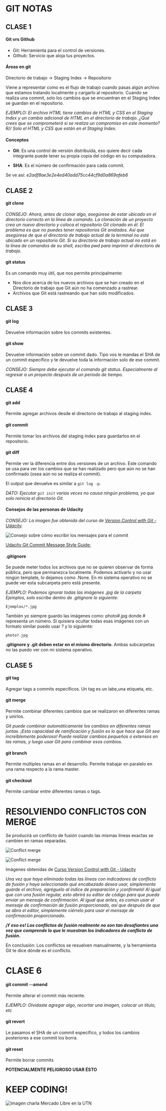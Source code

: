 # GIT NOTAS

## **CLASE 1**

#### Git vrs Github
* Git: Herramienta para el control de versiones.
* Github: Servicio que aloja tus proyectos.

#### Áreas en git
Directorio de trabajo -> Staging Index -> Repositorio

Viene a representar como es el flujo de trabajo cuando pasas algún archivo que estamos tratando localmente y cargarlo al repositorio.
Cuando se realiza una commit, solo los cambios que se encuentran en el Staging Index se guardan en el repositorio.

*EJEMPLO: El archivo HTML tiene cambios de HTML y CSS en el Staging Index y un cambio adicional de HTML en el directorio de trabajo. ¿Qué crees que se comprometerá si se realiza un compromiso en este momento? R// Solo el HTML y CSS que están en el Staging Index.* 

####  Conceptos

- **Git**: Es una control de versión distribuida, eso quiere decir cada integrante puede tener su propia copia del código en su computadora.

- **SHA**: Es el número de confirmación para cada commit. 

Se ve así: _e2adf8ae3e2e4ed40add75cc44cf9d0a869afeb6_

## **CLASE 2**

#### git clone

*CONSEJO: Ahora, antes de clonar algo, asegúrese de estar ubicado en el directorio correcto en la línea de comando. La clonación de un proyecto crea un nuevo directorio y coloca el repositorio Git clonado en él. El problema es que no puedes tener repositorios Git anidados. Así que asegúrese de que el directorio de trabajo actual de la terminal no esté ubicado en un repositorio Git. Si su directorio de trabajo actual no está en la línea de comandos de su shell, escriba pwd para imprimir el directorio de trabajo.*

#### git status

Es un comando muy útil, que nos permite principalmente:
* Nos dice acerca de los nuevos archivos que se han creado en el Directorio de trabajo que Git aún no ha comenzado a rastrear.
* Archivos que Git está rastreando que han sido modificados.

## **CLASE 3**

#### git log

Devuelve información sobre los commits existentes.

#### git show

Devuelve información sobre un commit dado. Tipo vos le mandas el SHA de un commit específico y te devuelve toda la información solo de ese commit.

*CONSEJO: Siempre debe ejecutar el comando git status. Especialmente al regresar a un proyecto después de un período de tiempo.*

## **CLASE 4**

#### git add

Permite agregar archivos desde el directorio de trabajo al staging index.

#### git commit

Permite tomar los archivos del staging index para guardarlos en el repositorio.

#### git diff

Permite ver la diferencia entre dos versiones de un archivo. Este comando se usa para ver los cambios que se han realizado pero que aún no se han confirmado (osea aún no se realiza el commit).

El output que devuelve es similar a ```git log -p```.

*DATO: Ejecutar ```git init``` varias veces no causa ningún problema, ya que solo reinicia el directorio Git.*

#### Consejos de las personas de Udacity

*CONSEJO: La imagen fue obtenida del curso de [Version Control with Git - Udacity](https://www.udacity.com/course/version-control-with-git--ud123).*

![Consejo sobre cómo escribir los mensajes para el commit](https://github.com/cabustillo13/Git/blob/master/A%20good%20commit%20message.png)

[Udacity Git Commit Message Style Guide:](https://udacity.github.io/git-styleguide/)

#### .gitignore

Se puede meter todos los archivos que no se quieren observar de forma pública, pero que permanezca localmente.
Podemos activarlo y no usar ningún template, lo dejamos como .None.
En mi sistema operativo no se puede ver esta subcarpeta pero está presente.

*EJEMPLO: Podemos ignorar todas las imágenes .jpg de la carpeta Ejemplos, solo escribe dentro de .gitignore lo siguiente:* 

```Ejemplos/*.jpg```

También yo siempre guardo las imágenes como: photo#.jpg donde # representa un número. Sí quisiera ocultar todas esas imágenes con un formato similar puedo usar *?* y lo siguiente:

```photo?.jpg``` 

**.gitignore y .git deben estar en el mismo directorio.** Ambas subcarpetas no las puedo ver con mi sistema operativo.

## CLASE 5

#### git tag

Agregar tags a commits específicos. Un tag es un labe,una etiqueta, etc.

#### git merge

Permite combinar diferentes cambios que se realizaron en diferentes ramas y unirlos.

*Git puede combinar automáticamente los cambios en diferentes ramas juntas. ¡Esta capacidad de ramificación y fusión es lo que hace que Git sea increíblemente poderoso! Puede realizar cambios pequeños o extensos en las ramas, y luego usar Git para combinar esos cambios.*

#### git branch

Permite múltiples ramas en el desarrollo. Permite trabajar en paralelo en una rama respecto a la rama master.

#### git checkout

Permite cambiar entre diferentes ramas o tags.


# RESOLVIENDO CONFLICTOS CON MERGE

Se producirá un conflicto de fusión cuando las mismas líneas exactas se cambien en ramas separadas.

![Conflict merge](https://github.com/cabustillo13/Git/blob/master/conflict%20merge1.png)


![Conflict merge](https://github.com/cabustillo13/Git/blob/master/conflict%20merge2.png)

Imágenes obtenidas de [Curso Version Control with Git - Udacity](https://www.udacity.com/course/version-control-with-git--ud123)

*Una vez que haya eliminado todas las líneas con indicadores de conflicto de fusión y haya seleccionado qué encabezado desea usar, simplemente guarde el archivo, agréguelo al índice de preparación y ¡confírmelo! Al igual que con una fusión regular, esto abrirá su editor de código para que pueda enviar un mensaje de confirmación. Al igual que antes, es común usar el mensaje de confirmación de fusión proporcionado, así que después de que se abra el editor, simplemente ciérrelo para usar el mensaje de confirmación proporcionado.*

**_¡Y eso es! Los conflictos de fusión realmente no son tan desafiantes una vez que comprende lo que le muestran los indicadores de conflicto de fusión._**

En conclusión: Los conflictos se resuelven manualmente, y la herramienta Git te dice dónde es el conflicto.

# CLASE 6

#### git commit --amend

Permite alterar el commit más reciente. 

_EJEMPLO: Olvidaste agregar algo, recortar una imagen, colocar un título, etc_

#### git revert

Le pasamos el SHA de un commit específico, y todos los cambios posteriores a ese commit los borra.

#### git reset

Permite borrar commits

**POTENCIALMENTE PELIGROSO USAR ÉSTO**

# KEEP CODING!
![Imagen charla Mercado Libre en la UTN](https://github.com/cabustillo13/Git/blob/ramaSecundaria/Charla%20programacion%20en%20la%20UTN.jpeg)

